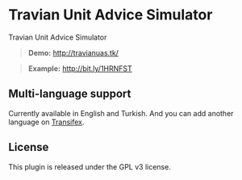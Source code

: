 # Travian Unit Advice Simulator
Travian Unit Advice Simulator

> **Demo:** http://travianuas.tk/

> **Example:** http://bit.ly/1HRNFST

## Multi-language support ##
Currently available in English and Turkish. And you can add another language on [Transifex](https://www.transifex.com/projects/p/travian-uas/).

## License ##
This plugin is released under the GPL v3 license. 